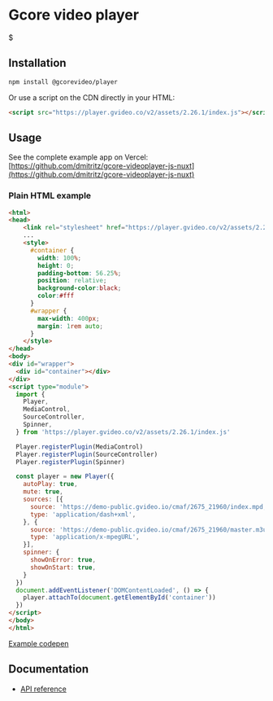 # Gcore video player
$

## Installation

```bash
npm install @gcorevideo/player
```

Or use a script on the CDN directly in your HTML:

```html
<script src="https://player.gvideo.co/v2/assets/2.26.1/index.js"></script>
```

## Usage

See the complete example app on Vercel: [https://github.com/dmitritz/gcore-videoplayer-js-nuxt](https://github.com/dmitritz/gcore-videoplayer-js-nuxt)

### Plain HTML example

```html
<html>
<head>
    <link rel="stylesheet" href="https://player.gvideo.co/v2/assets/2.26.1/index.css" />
    ...
    <style>
      #container {
        width: 100%;
        height: 0;
        padding-bottom: 56.25%;
        position: relative;
        background-color:black;
        color:#fff
      }
      #wrapper {
        max-width: 400px;
        margin: 1rem auto;
      }
    </style>
</head>
<body>
<div id="wrapper">
  <div id="container"></div>
</div>
<script type="module">
  import {
    Player,
    MediaControl,
    SourceController,
    Spinner,
  } from 'https://player.gvideo.co/v2/assets/2.26.1/index.js'

  Player.registerPlugin(MediaControl)
  Player.registerPlugin(SourceController)
  Player.registerPlugin(Spinner)

  const player = new Player({
    autoPlay: true,
    mute: true,
    sources: [{
      source: 'https://demo-public.gvideo.io/cmaf/2675_21960/index.mpd,
      type: 'application/dash+xml',
    }, {
      source: 'https://demo-public.gvideo.io/cmaf/2675_21960/master.m3u8',
      type: 'application/x-mpegURL',
    }],
    spinner: {
      showOnError: true,
      showOnStart: true,
    }
  })
  document.addEventListener('DOMContentLoaded', () => {
    player.attachTo(document.getElementById('container'))
  })
</script>
</body>
</html>
```

[Example codepen](https://codepen.io/dmitritz/pen/OPLdEab)

## Documentation

- [API reference](./docs/api/index.md)
